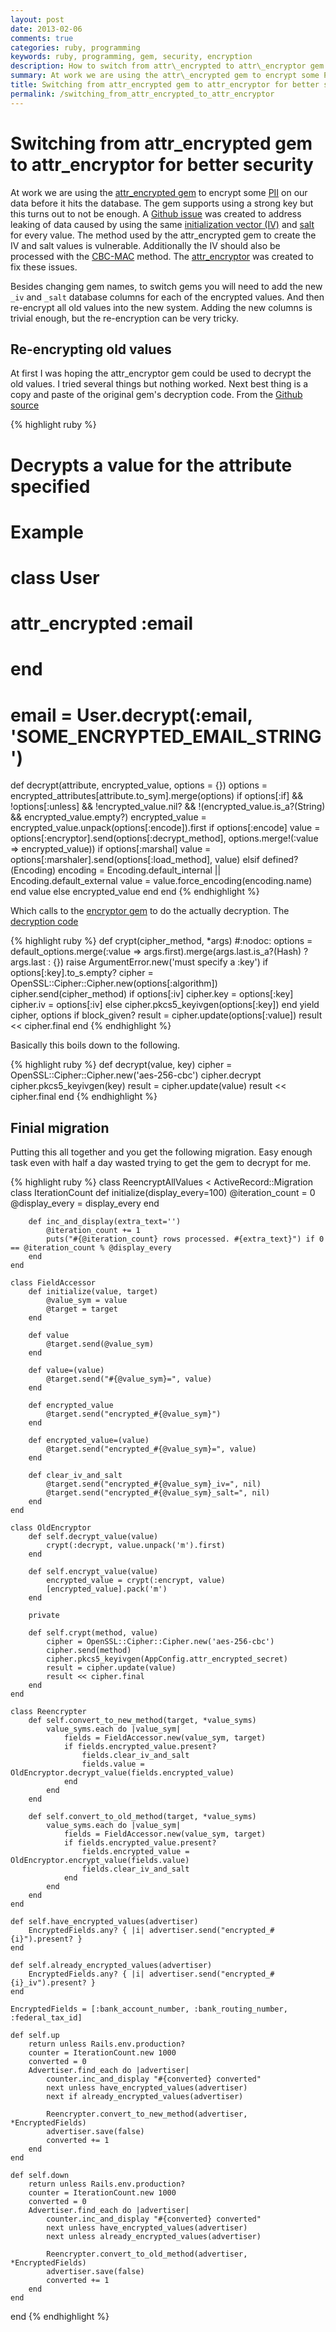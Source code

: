 ```yaml
---
layout: post
date: 2013-02-06
comments: true
categories: ruby, programming
keywords: ruby, programming, gem, security, encryption
description: How to switch from attr\_encrypted to attr\_encryptor gem for better security
summary: At work we are using the attr\_encrypted gem to encrypt some PII on our data before it hits the database. The gem supports using a strong key but this turns out to not be enough. A Github issue was created to address leaking of data caused by using the same initialization vector (IV) and salt for every value. The method used by the attr\_encrypted gem to create the IV and salt values is vulnerable. Additionally the IV should also be processed with the CBC-MAC method. The attr\_encryptor was created to fix these issues.
title: Switching from attr_encrypted gem to attr_encryptor for better security
permalink: /switching_from_attr_encrypted_to_attr_encryptor
---
```


# Switching from attr_encrypted gem to attr_encryptor for better security

At work we are using the [attr\_encrypted gem][4] to encrypt some [PII][6] on our data before it hits the database. The gem supports using a strong key but this turns out to not be enough. A [Github issue][1] was created to address leaking of data caused by using the same [initialization vector (IV)][7] and [salt][8] for every value. The method used by the attr\_encrypted gem to create the IV and salt values is vulnerable. Additionally the IV should also be processed with the [CBC-MAC][13] method. The [attr\_encryptor][5] was created to fix these issues.

Besides changing gem names, to switch gems you will need to add the new `_iv` and `_salt` database columns for each of the encrypted values. And then re-encrypt all old values into the new system. Adding the new columns is trivial enough, but the re-encryption can be very tricky.

## Re-encrypting old values

At first I was hoping the attr\_encryptor gem could be used to decrypt the old values. I tried several things but nothing worked. Next best thing is a copy and paste of the original gem's decryption code. From the [Github source][9]

{% highlight ruby %}
# Decrypts a value for the attribute specified
#
# Example
#
#   class User
#     attr_encrypted :email
#   end
#
#   email = User.decrypt(:email, 'SOME_ENCRYPTED_EMAIL_STRING')
def decrypt(attribute, encrypted_value, options = {})
  options = encrypted_attributes[attribute.to_sym].merge(options)
  if options[:if] && !options[:unless] && !encrypted_value.nil? && !(encrypted_value.is_a?(String) && encrypted_value.empty?)
    encrypted_value = encrypted_value.unpack(options[:encode]).first if options[:encode]
    value = options[:encryptor].send(options[:decrypt_method], options.merge!(:value => encrypted_value))
    if options[:marshal]
      value = options[:marshaler].send(options[:load_method], value)
    elsif defined?(Encoding)
      encoding = Encoding.default_internal || Encoding.default_external
      value = value.force_encoding(encoding.name)
    end
    value
  else
    encrypted_value
  end
end
{% endhighlight %}

Which calls to the [encryptor gem][12] to do the actually decryption. The [decryption code][11]

{% highlight ruby %}
def crypt(cipher_method, *args) #:nodoc:
  options = default_options.merge(:value => args.first).merge(args.last.is_a?(Hash) ? args.last : {})
  raise ArgumentError.new('must specify a :key') if options[:key].to_s.empty?
  cipher = OpenSSL::Cipher::Cipher.new(options[:algorithm])
  cipher.send(cipher_method)
  if options[:iv]
    cipher.key = options[:key]
    cipher.iv = options[:iv]
  else
    cipher.pkcs5_keyivgen(options[:key])
  end
  yield cipher, options if block_given?
  result = cipher.update(options[:value])
  result << cipher.final
end
{% endhighlight %}

Basically this boils down to the following.

{% highlight ruby %}
def decrypt(value, key)
  cipher = OpenSSL::Cipher::Cipher.new('aes-256-cbc')
  cipher.decrypt
  cipher.pkcs5_keyivgen(key)
  result = cipher.update(value)
  result << cipher.final
end
{% endhighlight %}

## Finial migration
Putting this all together and you get the following migration. Easy enough task even with half a day wasted trying to get the gem to decrypt for me.

{% highlight ruby %}
class ReencryptAllValues < ActiveRecord::Migration
    class IterationCount
        def initialize(display_every=100)
            @iteration_count = 0
            @display_every = display_every
        end

        def inc_and_display(extra_text='')
            @iteration_count += 1
            puts("#{@iteration_count} rows processed. #{extra_text}") if 0 == @iteration_count % @display_every
        end
    end

    class FieldAccessor
        def initialize(value, target)
            @value_sym = value
            @target = target
        end

        def value
            @target.send(@value_sym)
        end

        def value=(value)
            @target.send("#{@value_sym}=", value)
        end

        def encrypted_value
            @target.send("encrypted_#{@value_sym}")
        end

        def encrypted_value=(value)
            @target.send("encrypted_#{@value_sym}=", value)
        end

        def clear_iv_and_salt
            @target.send("encrypted_#{@value_sym}_iv=", nil)
            @target.send("encrypted_#{@value_sym}_salt=", nil)
        end
    end

    class OldEncryptor
        def self.decrypt_value(value)
            crypt(:decrypt, value.unpack('m').first)
        end

        def self.encrypt_value(value)
            encrypted_value = crypt(:encrypt, value)
            [encrypted_value].pack('m')
        end

        private

        def self.crypt(method, value)
            cipher = OpenSSL::Cipher::Cipher.new('aes-256-cbc')
            cipher.send(method)
            cipher.pkcs5_keyivgen(AppConfig.attr_encrypted_secret)
            result = cipher.update(value)
            result << cipher.final
        end
    end

    class Reencrypter
        def self.convert_to_new_method(target, *value_syms)
            value_syms.each do |value_sym|
                fields = FieldAccessor.new(value_sym, target)
                if fields.encrypted_value.present?
                    fields.clear_iv_and_salt
                    fields.value = OldEncryptor.decrypt_value(fields.encrypted_value)
                end
            end
        end

        def self.convert_to_old_method(target, *value_syms)
            value_syms.each do |value_sym|
                fields = FieldAccessor.new(value_sym, target)
                if fields.encrypted_value.present?
                    fields.encrypted_value = OldEncryptor.encrypt_value(fields.value)
                    fields.clear_iv_and_salt
                end
            end
        end
    end

    def self.have_encrypted_values(advertiser)
        EncryptedFields.any? { |i| advertiser.send("encrypted_#{i}").present? }
    end

    def self.already_encrypted_values(advertiser)
        EncryptedFields.any? { |i| advertiser.send("encrypted_#{i}_iv").present? }
    end

    EncryptedFields = [:bank_account_number, :bank_routing_number, :federal_tax_id]

    def self.up
        return unless Rails.env.production?
        counter = IterationCount.new 1000
        converted = 0
        Advertiser.find_each do |advertiser|
            counter.inc_and_display "#{converted} converted"
            next unless have_encrypted_values(advertiser)
            next if already_encrypted_values(advertiser)

            Reencrypter.convert_to_new_method(advertiser, *EncryptedFields)
            advertiser.save(false)
            converted += 1
        end
    end

    def self.down
        return unless Rails.env.production?
        counter = IterationCount.new 1000
        converted = 0
        Advertiser.find_each do |advertiser|
            counter.inc_and_display "#{converted} converted"
            next unless have_encrypted_values(advertiser)
            next unless already_encrypted_values(advertiser)

            Reencrypter.convert_to_old_method(advertiser, *EncryptedFields)
            advertiser.save(false)
            converted += 1
        end
    end
end
{% endhighlight %}


[1]: https://github.com/shuber/attr_encrypted/issues/32 "Security issue with attr_encrypted"
[2]: https://github.com/shuber/attr_encrypted "attr_encrypted gem source"
[3]: https://github.com/danpal/attr_encryptor "attr_encryptor gem source"
[4]: http://rubygems.org/gems/attr_encrypted "attr_encyrpted on rubygems"
[5]: http://rubygems.org/gems/attr_encryptor "attr_encryptor on rubygems"
[6]: http://en.wikipedia.org/wiki/Personally_identifiable_information "Wikipedia on PII"
[7]: http://en.wikipedia.org/wiki/Initialization_vector "Wikipedia on IV"
[8]: http://en.wikipedia.org/wiki/Salt_(cryptography) "Wikipedia on salt"
[9]: https://github.com/shuber/attr_encrypted/blob/master/lib/attr_encrypted.rb#L166-190 "decryption function in attr_encrypted"
[10]: https://github.com/shuber/encryptor "encrytor gem source"
[11]: https://github.com/shuber/encryptor/blob/master/lib/encryptor.rb#L49-63 "encryptor decrypt method"
[12]: http://rubygems.org/gems/encryptor "encryptor gem on rubygems"
[13]: http://en.wikipedia.org/wiki/CBC-MAC "Wikipedia on CBC-MAC"
